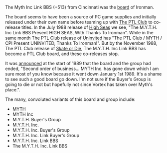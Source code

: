 The Myth Inc Link BBS (+513) from Cincinnati was the [board](https://demozoo.org/bbs/12549/) of Ironman.

The board seems to have been a source of PC game supplies and initially released under their own name before teaming up with [The PTL Club](/g/ptl-club) to co-release titles. In the July 1988 release of [High Seas](/f/b92dcca) we see, "The M.Y.T.H. Inc Link BBS Present HIGH SEAS, With Thanks To Ironman". While in the same month The PTL Club release of [Uninvited](/f/bc309ae) has "The PTL Club / MYTH / CPI Present UNINVITED, Thanks To Ironman!". But by the November 1988, The PTL Club release of [Skate or Die](/f/b427e66), The M.Y.T.H. Inc Link BBS has become a PTL Club board, and these co-releases stop.

It was [announced](/f/ad4905) at the start of 1989 that the board and the group had ended, "Second order of business... MYTH Inc. has gone down which I am sure most of you know because it went down January 1st 1989. It's a shame to see such a good board go down. I'm not sure if the Buyer's Group is going to die or not but hopefully not since Vortex has taken over Myth's place.".

The many, convoluted variants of this board and group include:

- MYTH
- MYTH Inc
- M.Y.T.H. Buyer's Group
- M.Y.T.H. Inc.
- M.Y.T.H. Inc. Buyer's Group
- M.Y.T.H. Inc. Link Buyer's Group
- M.Y.T.H. Inc. Link BBS
- The M.Y.T.H. Inc. Link BBS